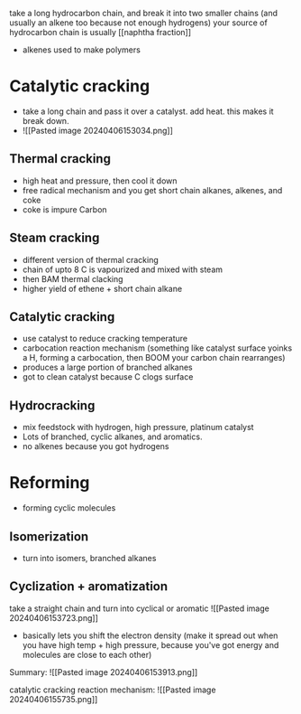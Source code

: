 take a long hydrocarbon chain, and break it into two smaller chains (and usually an alkene too because not enough hydrogens)
your source of hydrocarbon chain is usually [[naphtha fraction]]

- alkenes used to make polymers

# Catalytic cracking
- take a long chain and pass it over a catalyst. add heat. this makes it break down.
- ![[Pasted image 20240406153034.png]]
## Thermal cracking
- high heat and pressure, then cool it down
- free radical mechanism and you get short chain alkanes, alkenes, and coke 
- coke is impure Carbon
## Steam cracking
- different version of thermal cracking
- chain of upto 8 C is vapourized and mixed with steam
- then BAM thermal clacking
- higher yield of ethene + short chain alkane

## Catalytic cracking
- use catalyst to reduce cracking temperature
- carbocation reaction mechanism (something like catalyst surface yoinks a H, forming a carbocation, then BOOM your carbon chain rearranges)
- produces a large portion of branched alkanes
- got to clean catalyst because C clogs surface

## Hydrocracking
- mix feedstock with hydrogen, high pressure, platinum catalyst
- Lots of branched, cyclic alkanes, and aromatics.
- no alkenes because you got hydrogens

# Reforming
- forming cyclic molecules
## Isomerization
- turn into isomers, branched alkanes
## Cyclization + aromatization
take a straight chain and turn into cyclical or aromatic
![[Pasted image 20240406153723.png]]
- basically lets you shift the electron density (make it spread out when you have high temp + high pressure, because you've got energy and molecules are close to each other)

Summary: 
![[Pasted image 20240406153913.png]]


catalytic cracking reaction mechanism: 
![[Pasted image 20240406155735.png]]